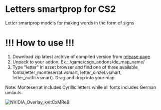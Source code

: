 # Letters smartprop for CS2
Letter smartprop models for making words in the form of signs

# !!! How to use !!!
1. Download zip latest archive of compiled version from [release page](https://github.com/OrelStealth/vsmart-letters/releases)
2. Unpack to your addon. Ex.: /game/csgo_addons/de_map_name/
3. Type "letter" in asset browser and find one of three available fonts(letter_monteserrat.vsmart, letter_cinzel.vsmart, letter_outfit.vsmart). Drag and drop into your map.

Note: Monteserrat includes Cyrillic letters while all fonts includes German umlauts

![NVIDIA_Overlay_kvitCxMReB](https://github.com/OrelStealth/vsmart-letters/assets/10109891/61889585-5a85-4cf6-b40b-b22b6019fe73)
